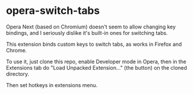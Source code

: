 opera-switch-tabs
================================

Opera Next (based on Chromium) doesn't seem to allow changing key bindings, and
I seriously dislike it's built-in ones for switching tabs.

This extension binds custom keys to switch tabs, as works in Firefox and Chrome.

To use it, just clone this repo, enable Developer mode in Opera, then in the
Extensions tab do "Load Unpacked Extension..." (the button) on the cloned directory.

Then set hotkeys in extensions menu.
